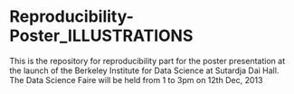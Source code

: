 Reproducibility-Poster_ILLUSTRATIONS
====================================

This is the repository for reproducibility part for the poster presentation at the launch of the Berkeley Institute for Data Science at Sutardja Dai Hall. The Data Science Faire will be held from 1 to 3pm on 12th Dec, 2013
